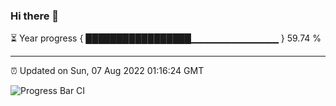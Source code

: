 ### Hi there 👋

⏳ Year progress { █████████████████▁▁▁▁▁▁▁▁▁▁▁▁▁ } 59.74 %

---

⏰ Updated on Sun, 07 Aug 2022 01:16:24 GMT

![Progress Bar CI](https://github.com/liununu/liununu/workflows/Progress%20Bar%20CI/badge.svg)
